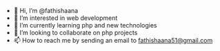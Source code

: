 - 👋 Hi, I’m @fathishaana
- 👀 I’m interested in web development
- 🌱 I’m currently learning php and new technologies
- 💞️ I’m looking to collaborate on php projects
- 📫 How to reach me by sending an email to fathishaana51@gmail.com

<!---
fathishaana/fathishaana is a ✨ special ✨ repository because its `README.md` (this file) appears on your GitHub profile.
You can click the Preview link to take a look at your changes.
--->
